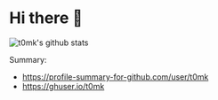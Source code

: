 # Hi there 👋

![t0mk's github stats](https://github-readme-stats.vercel.app/api?username=t0mk)

Summary: 
* https://profile-summary-for-github.com/user/t0mk
* https://ghuser.io/t0mk

<!--
**t0mk/t0mk** is a ✨ _special_ ✨ repository because its `README.md` (this file) appears on your GitHub profile.


